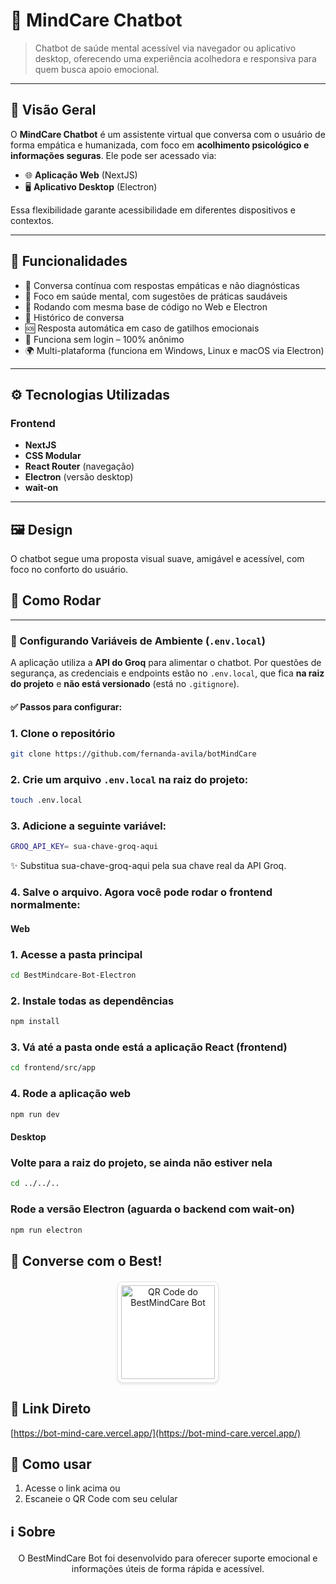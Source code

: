 # 🤖 MindCare Chatbot

> Chatbot de saúde mental acessível via navegador ou aplicativo desktop, oferecendo uma experiência acolhedora e responsiva para quem busca apoio emocional.

---

## 🧩 Visão Geral

O **MindCare Chatbot** é um assistente virtual que conversa com o usuário de forma empática e humanizada, com foco em **acolhimento psicológico e informações seguras**. Ele pode ser acessado via:

- 🌐 **Aplicação Web** (NextJS)
- 🖥️ **Aplicativo Desktop** (Electron)

Essa flexibilidade garante acessibilidade em diferentes dispositivos e contextos.

---

## 🚀 Funcionalidades

- 💬 Conversa contínua com respostas empáticas e não diagnósticas
- 🧠 Foco em saúde mental, com sugestões de práticas saudáveis
- 🔌 Rodando com mesma base de código no Web e Electron
- 🔄 Histórico de conversa 
- 🆘 Resposta automática em caso de gatilhos emocionais
- 🔐 Funciona sem login – 100% anônimo
- 🌍 Multi-plataforma (funciona em Windows, Linux e macOS via Electron)

---

## ⚙️ Tecnologias Utilizadas

### Frontend
- **NextJS** 
- **CSS Modular**
- **React Router** (navegação)
- **Electron** (versão desktop)
- **wait-on** 


---

## 🖼️ Design

O chatbot segue uma proposta visual suave, amigável e acessível, com foco no conforto do usuário.  


## 🔧 Como Rodar

---

### 📄 Configurando Variáveis de Ambiente (`.env.local`)

A aplicação utiliza a **API do Groq** para alimentar o chatbot. Por questões de segurança, as credenciais e endpoints estão no `.env.local`, que fica **na raiz do projeto** e **não está versionado** (está no `.gitignore`).

#### ✅ Passos para configurar:


### 1. Clone o repositório
```bash
git clone https://github.com/fernanda-avila/botMindCare
```

### 2. Crie um arquivo `.env.local` na **raiz do projeto**:

   ```bash
   touch .env.local
``` 

### 3. Adicione a seguinte variável:
   ```bash
   GROQ_API_KEY= sua-chave-groq-aqui
   ```
   ✨ Substitua sua-chave-groq-aqui pela sua chave real da API Groq.
   
### 4. Salve o arquivo. Agora você pode rodar o frontend normalmente:

#### Web

### 1. Acesse a pasta principal
```bash
cd BestMindcare-Bot-Electron
```

### 2. Instale todas as dependências
```bash
npm install
```
### 3. Vá até a pasta onde está a aplicação React (frontend)
```bash
cd frontend/src/app
```

### 4. Rode a aplicação web 
```bash
npm run dev
```


#### Desktop


### Volte para a raiz do projeto, se ainda não estiver nela
```bash
cd ../../..
```

### Rode a versão Electron (aguarda o backend com wait-on)
```bash
npm run electron
```

## 🤖 Converse com o Best!

<div align="center" style="margin: 20px 0;">
  <img 
    src="https://github.com/user-attachments/assets/ae538173-39f2-4930-9a55-12f9dde08ad6" 
    alt="QR Code do BestMindCare Bot" 
    width="150"
    style="display: block; margin: 0 auto; border: 1px solid #e1e4e8; border-radius: 8px; padding: 5px; background: white; box-shadow: 0 2px 4px rgba(0,0,0,0.1);"
  />
</div>

## 🔗 Link Direto
[https://bot-mind-care.vercel.app/](https://bot-mind-care.vercel.app/)


## 📌 Como usar
1. Acesse o link acima ou
2. Escaneie o QR Code com seu celular

## ℹ️ Sobre
<div align="center" style="margin-top: 20px;">
O BestMindCare Bot foi desenvolvido para oferecer suporte emocional e informações úteis de forma rápida e acessível.
</div>
